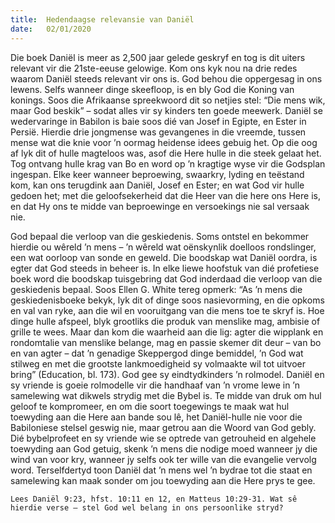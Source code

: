 ```yaml
---
title:  Hedendaagse relevansie van Daniël
date:   02/01/2020
---
```


Die boek Daniël is meer as 2,500 jaar gelede geskryf en tog is dit uiters relevant vir die 21ste-eeuse gelowige. Kom ons kyk nou na drie redes waarom Daniël steeds relevant vir ons is. God behou die oppergesag in ons lewens. Selfs wanneer dinge skeefloop, is en bly God die Koning van konings. Soos die Afrikaanse spreekwoord dit so netjies stel: “Die mens wik, maar God beskik” – sodat alles vir sy kinders ten goede meewerk. Daniël se wedervaringe in Babilon is baie soos dié van Josef in Egipte, en Ester in Persië. Hierdie drie jongmense was gevangenes in die vreemde, tussen mense wat die knie voor ’n oormag heidense idees gebuig het. Op die oog af lyk dit of hulle magteloos was, asof die Here hulle in die steek gelaat het. Tog ontvang hulle krag van Bo en word op ’n kragtige wyse vir die Godsplan ingespan. Elke keer wanneer beproewing, swaarkry, lyding en teëstand kom, kan ons terugdink aan Daniël, Josef en Ester; en wat God vir hulle gedoen het; met die geloofsekerheid dat die Heer van die here ons Here is, en dat Hy ons te midde van beproewinge en versoekings nie sal versaak nie. 

God bepaal die verloop van die geskiedenis. Soms ontstel en bekommer hierdie ou wêreld ’n mens – ’n wêreld wat oënskynlik doelloos rondslinger, een wat oorloop van sonde en geweld. Die boodskap wat Daniël oordra, is egter dat God steeds in beheer is. In elke liewe hoofstuk van dié profetiese boek word die boodskap tuisgebring dat God inderdaad die verloop van die geskiedenis bepaal. Soos Ellen G. White tereg opmerk: “As ’n mens die geskiedenisboeke bekyk, lyk dit of dinge soos nasievorming, en die opkoms en val van ryke, aan die wil en vooruitgang van die mens toe te skryf is. Hoe dinge hulle afspeel, blyk grootliks die produk van menslike mag, ambisie of grille te wees. Maar dan kom die waarheid aan die lig: agter die wipplank en rondomtalie van menslike belange, mag en passie skemer dit deur – van bo en van agter – dat ’n genadige Skeppergod dinge bemiddel, ’n God wat stilweg en met die grootste lankmoedigheid sy volmaakte wil tot uitvoer bring” (Education, bl. 173). God gee sy eindtydkinders ’n rolmodel. Daniël en sy vriende is goeie rolmodelle vir die handhaaf van ’n vrome lewe in ’n samelewing wat dikwels strydig met die Bybel is. Te midde van druk om hul geloof te kompromeer, en om die soort toegewings te maak wat hul toewyding aan die Here aan bande sou lê, het Daniël-hulle nie voor die Babiloniese stelsel geswig nie, maar getrou aan die Woord van God gebly. Dié bybelprofeet en sy vriende wie se optrede van getrouheid en algehele toewyding aan God getuig, skenk ’n mens die nodige moed wanneer jy die wind van voor kry, wanneer jy selfs ook ter wille van die evangelie vervolg word. Terselfdertyd toon Daniël dat ’n mens wel ’n bydrae tot die staat en samelewing kan maak sonder om jou toewyding aan die Here prys te gee. 

`Lees Daniël 9:23, hfst. 10:11 en 12, en Matteus 10:29-31. Wat sê hierdie verse – stel God wel belang in ons persoonlike stryd?`
